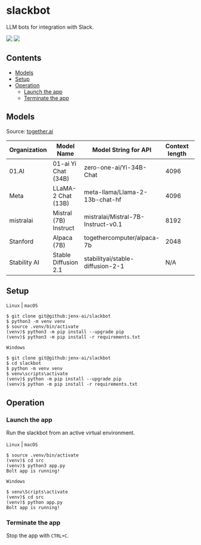 # slackbot

LLM bots for integration with Slack.

![](https://img.shields.io/badge/Code-Python-informational?style=flat&logo=python&logoColor=white&color=3776AB)
![](https://img.shields.io/badge/Tool-Slack-informational?style=flat&logo=slack&logoColor=white&color=4A154B)

## Contents

- [Models](#models)
- [Setup](#setup)
- [Operation](#operation)
  - [Launch the app](#launch-the-app)
  - [Terminate the app](#terminate-the-app)

## Models

Source: [together.ai](https://docs.together.ai/docs/inference-models)

| Organization | Model Name            | Model String for API               | Context length | Type  |
| ------------ | --------------------- | ---------------------------------- | -------------- | ----- |
| 01.AI        | 01-ai Yi Chat (34B)   | zero-one-ai/Yi-34B-Chat            | 4096           | Chat  |
| Meta         | LLaMA-2 Chat (13B)    | meta-llama/Llama-2-13b-chat-hf     | 4096           | Chat  |
| mistralai    | Mistral (7B) Instruct | mistralai/Mistral-7B-Instruct-v0.1 | 8192           | Chat  |
| Stanford     | Alpaca (7B)           | togethercomputer/alpaca-7b         | 2048           | Chat  |
| Stability AI | Stable Diffusion 2.1  | stabilityai/stable-diffusion-2-1   | N/A            | Image |

## Setup

`Linux` | `macOS`

```console
$ git clone git@github:jenx-ai/slackbot
$ python3 -m venv venv
$ source .venv/bin/activate
(venv)$ python3 -m pip install --upgrade pip
(venv)$ python3 -m pip install -r requirements.txt
```

`Windows`

```console
$ git clone git@github:jenx-ai/slackbot
$ cd slackbot
$ python -m venv venv
$ venv\scripts\activate
(venv)$ python -m pip install --upgrade pip
(venv)$ python -m pip install -r requirements.txt
```

## Operation

### Launch the app

Run the slackbot from an active virtual environment.

`Linux` | `macOS`

```console
$ source .venv/bin/activate
(venv)$ cd src
(venv)$ python3 app.py
Bolt app is running!
```

`Windows`

```console
$ venv\Scripts\activate
(venv)$ cd src
(venv)$ python app.py
Bolt app is running!
```

### Terminate the app

Stop the app with `CTRL+C`.
